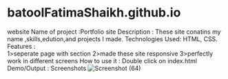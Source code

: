 # batoolFatimaShaikh.github.io
website
Name of project :Portfolio site
Description : These site conatins my name ,skills,edution,and projects I made. 
Technologies Used: HTML, CSS.
Features :  
             1>seperate page with section 
             2>made these site responsive 
             3>perfectly work in different screens
How to use it : Double click on index.html 
Demo/Output : Screenshots
![Screenshot (64)](https://user-images.githubusercontent.com/87482863/132713014-952d243b-e303-4966-b9a7-2a5b17aeb422.png)




